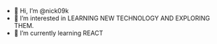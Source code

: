 - 👋 Hi, I’m @nick09k
- 👀 I’m interested in LEARNING NEW TECHNOLOGY AND EXPLORING THEM.
- 🌱 I’m currently learning REACT


<!---
nick09k/nick09k is a ✨ special ✨ repository because its `README.md` (this file) appears on your GitHub profile.
You can click the Preview link to take a look at your changes.
 💞️ I’m looking to collaborate on ...
- 📫 How to reach me ...
--->
